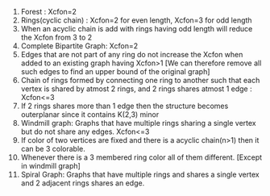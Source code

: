 1. Forest : Xcfon=2
2. Rings(cyclic chain) : Xcfon=2 for even length, Xcfon=3 for odd length
3. When an acyclic chain is add with rings having odd length will reduce the Xcfon from 3 to 2 
4. Complete Bipartite Graph: Xcfon=2
5. Edges that are not part of any ring do not increase the Xcfon when added to an existing graph having Xcfon>1 [We can therefore remove all such edges to find an upper bound of the original graph]
6. Chain of rings formed by connecting one ring to another such that each vertex is shared by atmost 2 rings, and 2 rings shares atmost 1 edge : Xcfon<=3
7. If 2 rings shares more than 1 edge then the structure becomes outerplanar since it contains K(2,3) minor
8. Windmill graph: Graphs that have multiple rings sharing a single vertex but do not share any edges. Xcfon<=3 
9. If color of two vertices are fixed and there is a acyclic chain(n>1) then it can be 3 colorable.
10. Whenever there is a 3 membered ring color all of them different. [Except in windmill graph]
11. Spiral Graph: Graphs that have multiple rings and shares a single vertex and 2 adjacent rings shares an edge.
